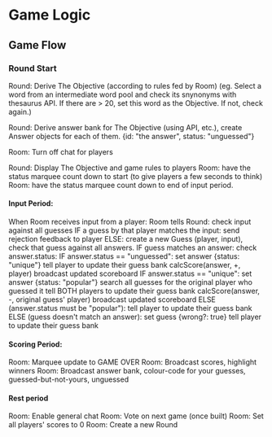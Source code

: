 # Game Logic

## Game Flow

### Round Start
Round: Derive The Objective (according to rules fed by Room)
  (eg. Select a word from an intermediate word pool and check its snynonyms with thesaurus API.  If there are > 20, set this word as the Objective.  If not, check again.)

Round: Derive answer bank for The Objective (using API, etc.), create Answer objects for each of them.
  {id: "the answer", status: "unguessed"}

Room: Turn off chat for players

Round: Display The Objective and game rules to players
Room: have the status marquee count down to start (to give players a few seconds to think)
Room: have the status marquee count down to end of input period.

#### Input Period:

When Room receives input from a player:
Room tells Round:
  check input against all guesses
  IF a guess by that player matches the input:
    send rejection feedback to player
  ELSE:
    create a new Guess (player, input),
    check that guess against all answers.
    IF guess matches an answer:
      check answer.status:
        IF answer.status == "unguessed":
          set answer {status: "unique"}
          tell player to update their guess bank
          calcScore(answer, +, player)
          broadcast updated scoreboard
        IF answer.status == "unique":
          set answer {status: "popular"}
          search all guesses for the original player who guessed it
          tell BOTH players to update their guess bank
          calcScore(answer, -, original guess' player)
          broadcast updated scoreboard
        ELSE (answer.status must be "popular"):
          tell player to update their guess bank
    ELSE (guess doesn't match an answer):
      set guess {wrong?: true}
      tell player to update their guess bank




#### Scoring Period:

Room: Marquee update to GAME OVER
Room: Broadcast scores, highlight winners
Room: Broadcast answer bank, colour-code for your guesses, guessed-but-not-yours, unguessed

#### Rest period

Room: Enable general chat
Room: Vote on next game (once built)
Room: Set all players' scores to 0
Room: Create a new Round

